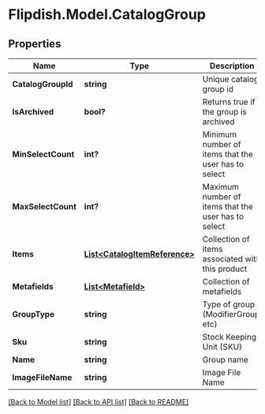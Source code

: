 # Flipdish.Model.CatalogGroup
## Properties

Name | Type | Description | Notes
------------ | ------------- | ------------- | -------------
**CatalogGroupId** | **string** | Unique catalog group id | [optional] 
**IsArchived** | **bool?** | Returns true if the group is archived | [optional] 
**MinSelectCount** | **int?** | Minimum number of items that the user has to select | [optional] 
**MaxSelectCount** | **int?** | Maximum number of items that the user has to select | [optional] 
**Items** | [**List&lt;CatalogItemReference&gt;**](CatalogItemReference.md) | Collection of items associated with this product | [optional] 
**Metafields** | [**List&lt;Metafield&gt;**](Metafield.md) | Collection of metafields | [optional] 
**GroupType** | **string** | Type of group (ModifierGroup, etc) | 
**Sku** | **string** | Stock Keeping Unit (SKU) | 
**Name** | **string** | Group name | 
**ImageFileName** | **string** | Image File Name | [optional] 

[[Back to Model list]](../README.md#documentation-for-models) [[Back to API list]](../README.md#documentation-for-api-endpoints) [[Back to README]](../README.md)

